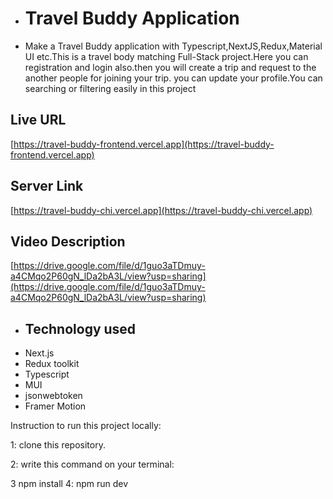 - # Travel Buddy Application
- Make a Travel Buddy application with Typescript,NextJS,Redux,Material UI etc.This is a travel body matching Full-Stack project.Here you can registration and login also.then you will create a trip and request to the another people for joining your trip. you can update your profile.You can searching or filtering easily in this project

## Live URL

[https://travel-buddy-frontend.vercel.app](https://travel-buddy-frontend.vercel.app)

## Server Link

[https://travel-buddy-chi.vercel.app](https://travel-buddy-chi.vercel.app)

## Video Description

[https://drive.google.com/file/d/1guo3aTDmuy-a4CMqo2P60gN_lDa2bA3L/view?usp=sharing](https://drive.google.com/file/d/1guo3aTDmuy-a4CMqo2P60gN_lDa2bA3L/view?usp=sharing)


- ## Technology used
* Next.js
* Redux toolkit
* Typescript
* MUI
* jsonwebtoken
* Framer Motion

Instruction to run this project locally:

1: clone this repository.

2: write this command on your terminal:

3 npm install
4: npm run dev
